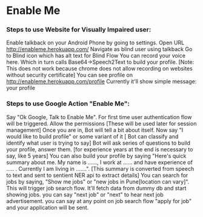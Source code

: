 # Enable Me
### Steps to use Website for Visually Impaired user:
Enable talkback on your Android Phone by going to settings.
Open URL http://enableme.herokuapp.com/
Navigate as blind user using talkback
Go to Blind icon which has alt text for Blind Flow
You can record your voice here. Which in turn calls Base64->Speech2Text to build your profile. [Note: This does not work because chrome does not allow recording on websites without security certificate]
You can see profile on http://enableme.herokuapp.com/profile
Currently it'll show simple message: your profile 


### Steps to use Google Action "Enable Me":
Say "Ok Google, Talk to Enable Me".
For first time user authentication flow will be triggered. Allow the permissions [These will be used later for session management]
Once you are in, Bot will tell a bit about itself.
Now say "I would like to build profile" or some variant of it [ Bot can classify and identify what user is trying to say]
Bot will ask series of questions to build your profile, answer them. [for experience years at the end is necessary to say, like 5 years]
You can also build your profile by saying "Here's quick summary about me. My name is ......, I work at ...... and have experience of ..... . Currently I am living in .......". [This summary is converted from speech to text and sent to sentient NER api to extract details]
You can search for jobs by saying, "Show me jobs" or "new jobs in Pune[location can vary]". This will trigger job search flow.
It'll fetch data from dummy db and start showing jobs.
you can say "next job" or "next" to hear next job advertisement.
you can say at any point on job search flow "apply for job" and your application will be sent.
